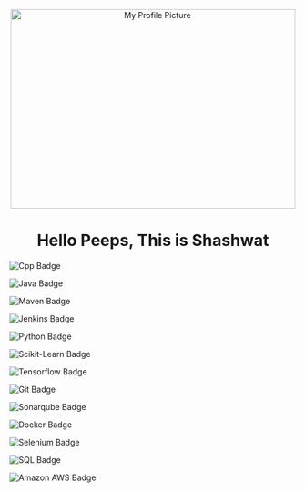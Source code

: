<p align="center">
 <img width="500px" height="350px" src="https://media3.giphy.com/media/MeJgB3yMMwIaHmKD4z/200.webp?cid=ecf05e47ik3db638zxp1z4kjfrrqw8tzxe44ude36y6mdw60&rid=200.webp&ct=g" align="center" alt="My Profile Picture" />
 
 <h1 align="center">Hello Peeps, This is Shashwat</h1>
</p>




![Cpp Badge](https://img.shields.io/badge/-C++-00599C?style=flat&labelColor=black&logo=c%2B%2B&logoColor=00599C)

![Java Badge](https://img.shields.io/badge/-Java-007396?style=flat&labelColor=black&logo=java&logoColor=007396)

![Maven Badge](https://img.shields.io/badge/-Apache%20Maven-C71A36?style=flat&labelColor=black&logo=apache-maven&logoColor=C71A36)

![Jenkins Badge](https://img.shields.io/badge/-Jenkins-D24939?style=flat&labelColor=black&logo=jenkins&logoColor=D24939)

![Python Badge](https://img.shields.io/badge/-Python-3776AB?style=flat&labelColor=black&logo=python&logoColor=3776AB)

![Scikit-Learn Badge](https://img.shields.io/badge/-Scikit%20Learn-F7931E?style=flat&labelColor=black&logo=scikit-learn&logoColor=F7931E)

![Tensorflow Badge](https://img.shields.io/badge/-TensorFlow-FF6F00?style=flat&labelColor=black&logo=tensorflow&logoColor=FF6F00)

![Git Badge](https://img.shields.io/badge/-Git-F05032?style=flat&labelColor=black&logo=git&logoColor=F05032)

![Sonarqube Badge](https://img.shields.io/badge/-SonarQube-4E9BCD?style=flat&labelColor=black&logo=sonarqube&logoColor=4E9BCD)

![Docker Badge](https://img.shields.io/badge/-Docker-2496ED?style=flat&labelColor=black&logo=docker&logoColor=2496ED)

![Selenium Badge](https://img.shields.io/badge/-Selenium-43B02A?style=flat&labelColor=black&logo=selenium&logoColor=43B02A)

![SQL Badge](https://img.shields.io/badge/-MySQL-4479A1?style=flat&labelColor=black&logo=mysql&logoColor=4479A1)

![Amazon AWS Badge](https://img.shields.io/badge/-Amazon%20Web%20Services-232F3E?style=flat&labelColor=black&logo=amazon-aws&logoColor=232F3E)






























